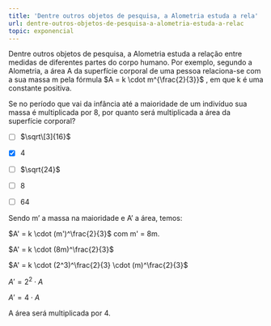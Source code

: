 ```yaml
---
title: 'Dentre outros objetos de pesquisa, a Alometria estuda a rela'
url: dentre-outros-objetos-de-pesquisa-a-alometria-estuda-a-relac
topic: exponencial
---
```



Dentre outros objetos de pesquisa, a Alometria estuda a relação entre medidas de diferentes partes do corpo humano. Por exemplo, segundo a Alometria, a área A da superfície corporal de uma pessoa relaciona-se com a sua massa m pela fórmula $A = k \cdot m^{\frac{2}{3}}$ , em que k é uma constante positiva.

Se no período que vai da infância até a maioridade de um indivíduo sua massa é multiplicada por 8, por quanto será multiplicada a área da superfície corporal?



- [ ] $\sqrt\[3]{16}$
- [x] 4
- [ ] $\sqrt{24}$
- [ ] 8
- [ ] 64


Sendo m’ a massa na maioridade e A’ a área, temos:

$A' = k \cdot (m')^\frac{2}{3}$ com m' = 8m.

$A' = k \cdot (8m)^\frac{2}{3}$

$A' = k \cdot (2^3)^\frac{2}{3} \cdot (m)^\frac{2}{3}$

$A' = 2^2 \cdot A$

$A' = 4 \cdot A$

A área será multiplicada por 4.
